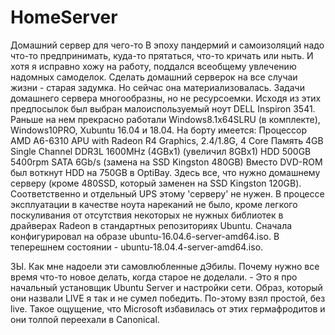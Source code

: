 # HomeServer
Домашний сервер для чего-то
В эпоху пандермий и самоизоляций надо что-то предпринимать, куда-то
прятаться, что-то кричать или ныть.
И хотя я исправно хожу на работу, поддался всеобщему увлечению надомных самоделок.
Сделать домашний серверок на все случаи жизни - старая задумка.
Но сейчас она материализовалась.
Задачи домашнего сервера многообразны, но не ресурсоемки.
Исходя из этих предпосылок был выбран малоиспользуемый ноут
DELL Inspiron 3541.
Раньше на нем прекрасно работали Windows8.1x64SLRU (в комплекте),
Windows10PRO, Xubuntu 16.04 и 18.04.
На борту имеется:
Процессор AMD A6-6310 APU with Radeon R4 Graphics, 2.4/1.8G, 4 Core
Память 4GB Single Channel DDR3L 1600MHz (4GBx1) (увеличил 8GBx1)
HDD 500GB 5400rpm SATA 6Gb/s (замена на SSD Kingston 480GB)
Вместо DVD-ROM был воткнут HDD на 750GB в OptiBay.
Здесь все, что нужно домашнему серверу (кроме 480SSD,
который заменен на SSD Kingston 120GB).
Соответственно и отдельный UPS этому 'серверу' не нужен.
В процессе эксплуатации в качестве ноута нареканий не было,
кроме легкого поскуливания от отсутствия некоторых не нужных
библиотек в драйверах Radeon в стандартных репозиториях Ubuntu.
Сначала конфигурировал на образе ubuntu-16.04.6-server-amd64.iso.
В теперешнем состоянии - ubuntu-18.04.4-server-amd64.iso.

ЗЫ. Как мне надоели эти самовлюбленные дЭбилы. Почему нужно все время
что-то новое делать, когда старое не доделали. - Это я про начальный
установщик Ubuntu Server и настройки сети.
Образ, который они назвали LIVE я так и не сумел победить.
По-этому взял простой, без live.
Такое ощущение, что Microsoft избавилась от этих гермафродитов
и они толпой переехали в Canonical.

